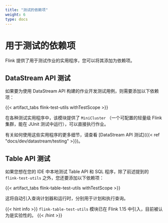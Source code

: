 ```yaml
---
title: "测试的依赖项"
weight: 6
type: docs
---
```

<!--
Licensed to the Apache Software Foundation (ASF) under one
or more contributor license agreements.  See the NOTICE file
distributed with this work for additional information
regarding copyright ownership.  The ASF licenses this file
to you under the Apache License, Version 2.0 (the
"License"); you may not use this file except in compliance
with the License.  You may obtain a copy of the License at

  http://www.apache.org/licenses/LICENSE-2.0

Unless required by applicable law or agreed to in writing,
software distributed under the License is distributed on an
"AS IS" BASIS, WITHOUT WARRANTIES OR CONDITIONS OF ANY
KIND, either express or implied.  See the License for the
specific language governing permissions and limitations
under the License.
-->

# 用于测试的依赖项

Flink 提供了用于测试作业的实用程序，您可以将其添加为依赖项。

## DataStream API 测试

如果要为使用 DataStream API 构建的作业开发测试用例，则需要添加以下依赖项：

{{< artifact_tabs flink-test-utils withTestScope >}}

在各种测试实用程序中，该模块提供了 `MiniCluster` （一个可配置的轻量级 Flink 集群，能在 JUnit 测试中运行），可以直接执行作业。

有关如何使用这些实用程序的更多细节，请查看 [DataStream API 测试]({{< ref "docs/dev/datastream/testing" >}})。

## Table API 测试

如果您想在您的 IDE 中本地测试 Table API 和 SQL 程序，除了前述提到的 `flink-test-utils` 之外，您还要添加以下依赖项：

{{< artifact_tabs flink-table-test-utils withTestScope >}}

这将自动引入查询计划器和运行时，分别用于计划和执行查询。

{{< hint info >}}
`flink-table-test-utils` 模块已在 Flink 1.15 中引入，目前被认为是实验性的。
{{< /hint >}}
